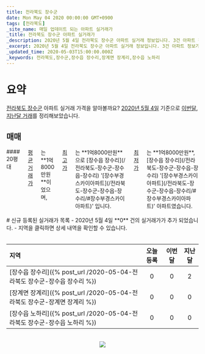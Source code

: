 ```yaml
---
title: 전라북도 장수군
date: Mon May 04 2020 00:00:00 GMT+0900
tags: [전라북도]
_site_name: 매일 업데이트 되는 아파트 실거래가
_title: 전라북도 장수군 아파트 실거래가
_description: 2020년 5월 4일 전라북도 장수군 아파트 실거래 정보입니다. 3건 아파트 정보가 있습니다.
_excerpt: 2020년 5월 4일 전라북도 장수군 아파트 실거래 정보입니다. 3건 아파트 정보가 있습니다.
_updated_time: 2020-05-03T15:00:00.000Z
_keywords: 전라북도,장수군,장수읍 장수리,장계면 장계리,장수읍 노하리
---
```



# 요약
<ins>전라북도 장수군</ins> 아파트 실거래 가격을 알아볼까요? <ins>2020년 5월 4일</ins> 기준으로 <ins>이번달, 지난달 거래</ins>를 정리해보았습니다.

## 매매
<div class="container">
<div class="twelve columns" markdown="1">
#### 20평대
<ins>평균 거래가</ins>는 **1억8000만원**이었으며, <ins>최고가</ins>는 **1억8000만원**으로 [장수읍 장수리](/전라북도-장수군-장수읍-장수리) '[장수부경스카이아파트](/전라북도-장수군-장수읍-장수리/#장수부경스카이아파트)' 입니다. <ins>최저가</ins>는 **1억8000만원**, [장수읍 장수리](/전라북도-장수군-장수읍-장수리) '[장수부경스카이아파트](/전라북도-장수군-장수읍-장수리/#장수부경스카이아파트)' 아파트였습니다.
</div>
</div>


<br>
# 신규 등록된 실거래가 목록
- 2020년 5월 4일 **0** 건의 실거래가가 추가 되었습니다.
- 지역을 클릭하면 상세 내역을 확인할 수 있습니다.
<br><br>

| 지역 | 오늘 등록 | 이번달 | 지난달 |
|:---|:---:|:---:|:---:|
| [장수읍 장수리]({% post_url /2020-05-04-전라북도 장수군-장수읍 장수리 %}) | 0 | 0 | 2|
| [장계면 장계리]({% post_url /2020-05-04-전라북도 장수군-장계면 장계리 %}) | 0 | 0 | 0|
| [장수읍 노하리]({% post_url /2020-05-04-전라북도 장수군-장수읍 노하리 %}) | 0 | 0 | 0|

<p align="center"><br><img src="https://via.placeholder.com/700x120"><br></p>
